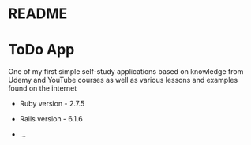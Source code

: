 # README

<h1>ToDo App</h1>

<p>One of my first simple self-study applications based on knowledge from Udemy and YouTube courses as well as various lessons and examples found on the internet</p>

- Ruby version - 2.7.5

- Rails version - 6.1.6

* ...
